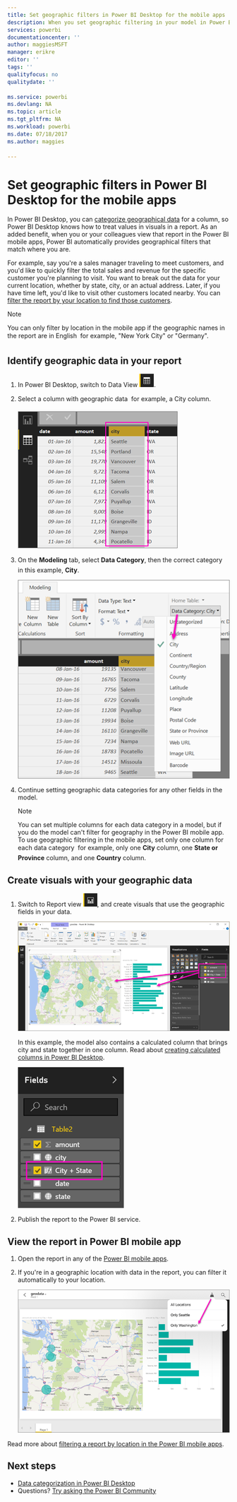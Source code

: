 ```yaml
---
title: Set geographic filters in Power BI Desktop for the mobile apps
description: When you set geographic filtering in your model in Power BI Desktop, you can filter data for your location automatically in the Power BI mobile apps.
services: powerbi
documentationcenter: ''
author: maggiesMSFT
manager: erikre
editor: ''
tags: ''
qualityfocus: no
qualitydate: ''

ms.service: powerbi
ms.devlang: NA
ms.topic: article
ms.tgt_pltfrm: NA
ms.workload: powerbi
ms.date: 07/18/2017
ms.author: maggies

---
```

# Set geographic filters in Power BI Desktop for the mobile apps
In Power BI Desktop, you can [categorize geographical data](powerbi-desktop-data-categorization.md) for a column, so Power BI Desktop knows how to treat values in visuals in a report. As an added benefit, when you or your colleagues view that report in the Power BI mobile apps, Power BI automatically provides geographical filters that match where you are. 

For example, say you're a sales manager traveling to meet customers, and you'd like to quickly filter the total sales and revenue for the specific customer you're planning to visit. You want to break out the data for your current location, whether by state, city, or an actual address. Later, if you have time left, you'd like to visit other customers located nearby. You can [filter the report by your location to find those customers](powerbi-mobile-geofiltering.md).

> [!NOTE]
> You can only filter by location in the mobile app if the geographic names in the report are in English &#150; for example, "New York City" or "Germany".
> 
> 

## Identify geographic data in your report
1. In Power BI Desktop, switch to Data View ![Data View icon](media/powerbi-desktop-mobile-geofiltering/pbi_desktop_data_icon.png).
2. Select a column with geographic data &#151; for example, a City column.
   
    ![City column](media/powerbi-desktop-mobile-geofiltering/power-bi-desktop-geo-column.png)
3. On the **Modeling** tab, select **Data Category**, then the correct category &#151; in this example, **City**.
   
    ![Data category box](media/powerbi-desktop-mobile-geofiltering/power-bi-desktop-geo-category.png)
4. Continue setting geographic data categories for any other fields in the model. 
   
   > [!NOTE]
   > You can set multiple columns for each data category in a model, but if you do the model can't filter for geography in the Power BI mobile app. To use geographic filtering in the mobile apps, set only one column for each data category &#151; for example, only one **City** column, one **State or Province** column, and one **Country** column. 
   > 
   > 

## Create visuals with your geographic data
1. Switch to Report view ![Report View icon](media/powerbi-desktop-mobile-geofiltering/power-bi-desktop-report-icon.png), and create visuals that use the geographic fields in your data. 
   
    ![Report with map](media/powerbi-desktop-mobile-geofiltering/power-bi-desktop-geo-report.png)
   
    In this example, the model also contains a calculated column that brings city and state together in one column. Read about [creating calculated columns in Power BI Desktop](powerbi-desktop-calculated-columns.md).
   
    ![City + State field](media/powerbi-desktop-mobile-geofiltering/power-bi-desktop-city-state-column.png)
2. Publish the report to the Power BI service.

## View the report in Power BI mobile app
1. Open the report in any of the [Power BI mobile apps](powerbi-power-bi-apps-for-mobile-devices.md).
2. If you're in a geographic location with data in the report, you can filter it automatically to your location.
   
    ![Geo filter in mobile app](media/powerbi-desktop-mobile-geofiltering/power-bi-mobile-geo-map-set-filter.png)

Read more about [filtering a report by location in the Power BI mobile apps](powerbi-mobile-geofiltering.md).

## Next steps
* [Data categorization in Power BI Desktop](powerbi-desktop-data-categorization.md)  
* Questions? [Try asking the Power BI Community](http://community.powerbi.com/)

